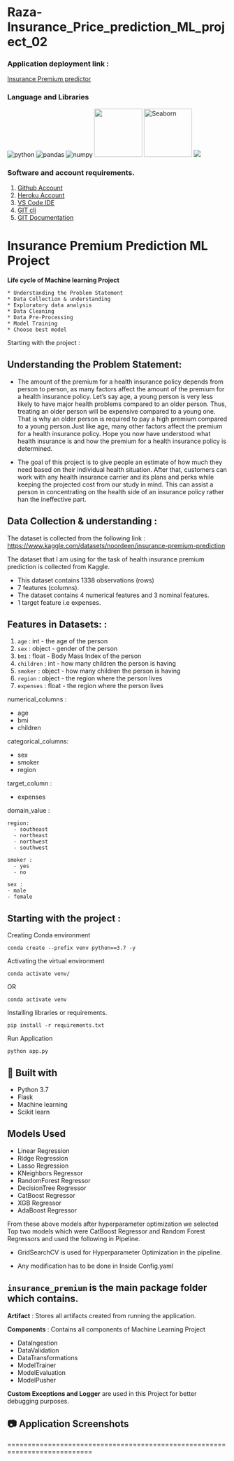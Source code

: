 # Raza-Insurance_Price_prediction_ML_project_02

### Application deployment link :
[Insurance Premium predictor](https://insurance-price-pred.herokuapp.com/)

### Language and Libraries

<p>
<a><img src="https://img.shields.io/badge/Python-FFD43B?style=for-the-badge&logo=python&logoColor=darkgreen" alt="python"/></a>
<a><img src="https://img.shields.io/badge/Pandas-2C2D72?style=for-the-badge&logo=pandas&logoColor=white" alt="pandas"/></a>
<a><img src="https://img.shields.io/badge/Numpy-777BB4?style=for-the-badge&logo=numpy&logoColor=white" alt="numpy"/></a>
 <a><img src="https://matplotlib.org/_static/logo2_compressed.svg"width="110"/></a>
<a><img src="https://seaborn.pydata.org/_static/logo-wide-lightbg.svg" alt="Seaborn"width="110"/></a>
<a><img src="https://img.shields.io/badge/flask-%23000.svg?style=for-the-badge&logo=flask&logoColor=white"></a>
</p>


### Software and account requirements. 

1. [Github Account](https://github.com)
2. [Heroku Account](https://dashboard.heroku.com/login)
3. [VS Code IDE](https://code.visualstudio.com/download)
4. [GIT cli](https://git-scm.com/downloads)
5. [GIT Documentation](https://git-scm.com/docs/gittutorial)

# Insurance Premium Prediction ML Project 
**Life cycle of Machine learning Project**
```
* Understanding the Problem Statement
* Data Collection & understanding
* Exploratory data analysis
* Data Cleaning
* Data Pre-Processing
* Model Training 
* Choose best model
```

Starting with the project :

## Understanding the Problem Statement:
- The amount of the premium for a health insurance policy depends from person to person, as many factors affect the amount of the premium for a health insurance policy. Let’s say age, a young person is very less likely to have major health problems compared to an older person. Thus, treating an older person will be expensive compared to a young one. That is why an older person is required to pay a high premium compared to a young person.Just like age, many other factors affect the premium for a health insurance policy. Hope you now have understood what health insurance is and how the premium for a health insurance policy is determined. 

- The goal of this project is to give people an estimate of how much they need based on their individual health situation. After that, customers can work with any health insurance carrier and its plans and perks while keeping the projected cost from our study in mind. This can assist a person in concentrating on the health side of an insurance policy rather han the ineffective part.

## Data Collection & understanding :

The dataset is collected from the following link :
https://www.kaggle.com/datasets/noordeen/insurance-premium-prediction

The dataset that I am using for the task of health insurance premium prediction is collected from Kaggle.

- This dataset contains 1338 observations (rows) 
- 7 features (columns). 
- The dataset contains 4 numerical features and 3 nominal features.
- 1 target feature i.e expenses.


## Features in Datasets: :

1. `age` : int - the age of the person
2. `sex` : object - gender of the person
3. `bmi` : float - Body Mass Index of the person
4. `children` : int - how many children the person is having
5. `smoker` : object - how many children the person is having
6. `region` : object - the region where the person lives
7. `expenses` : float - the region where the person lives


numerical_columns :
  - age
  - bmi
  - children


categorical_columns:
  - sex
  - smoker
  - region
  
target_column : 
  - expenses  

domain_value :

    region:
      - southeast
      - northeast
      - northwest
      - southwest

    smoker :
      - yes
      - no

    sex :
    - male
    - female
    

## Starting with the project :

Creating Conda environment
```
conda create --prefix venv python==3.7 -y
```


Activating the virtual environment 
```
conda activate venv/
```  
OR
```
conda activate venv
```
Installing libraries or requirements.
```
pip install -r requirements.txt
```
Run Application
```
python app.py
```

## 🔧 Built with
- Python 3.7
- Flask
- Machine learning
- Scikit learn

## Models Used
* Linear Regression
* Ridge Regression
* Lasso Regression
* KNeighbors Regressor
* RandomForest Regressor
* DecisionTree Regressor  
* CatBoost Regressor
* XGB Regressor
* AdaBoost Regressor

From these above models after hyperparameter optimization we selected Top two models which were CatBoost Regressor and Random Forest Regressors and used the following in Pipeline.

* GridSearchCV is used for Hyperparameter Optimization in the pipeline.

* Any modification has to be done in  Inside Config.yaml 

## `insurance_premium` is the main package folder which contains. 

**Artifact** : Stores all artifacts created from running the application.

**Components** : Contains all components of Machine Learning Project
- DataIngestion
- DataValidation
- DataTransformations
- ModelTrainer
- ModelEvaluation
- ModelPusher

**Custom Exceptions and Logger** are used in this Project for better debugging purposes.

## 📷 Application Screenshots


===========================================================================
